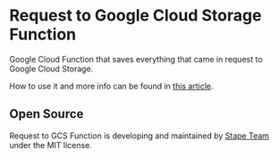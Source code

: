 # Request to Google Cloud Storage Function

Google Cloud Function that saves everything that came in request to Google Cloud Storage.


How to use it and more info can be found in [this article](https://stape.io/how-to-export-google-universal-analytics-raw-data-to-bigquery/).


## Open Source

Request to GCS Function is developing and maintained by [Stape Team](https://stape.io/) under the MIT license.
